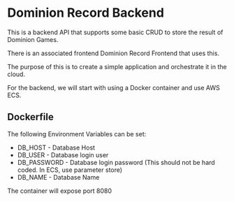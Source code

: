 # Dominion Record Backend

This is a backend API that supports some basic CRUD to store the result of Dominion Games.

There is an associated frontend Dominion Record Frontend that uses this.

The purpose of this is to create a simple application and orchestrate it in the cloud.

For the backend, we will start with using a Docker container and use AWS ECS.

## Dockerfile

The following Environment Variables can be set:

* DB_HOST - Database Host
* DB_USER - Database login user
* DB_PASSWORD - Database login password (This should not be hard coded.  In ECS, use parameter store)
* DB_NAME - Database Name

The container will expose port 8080
